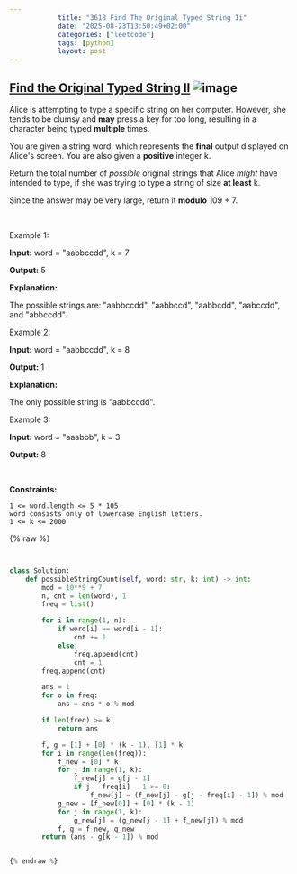```yaml
---
            title: "3618 Find The Original Typed String Ii"
            date: "2025-08-23T13:50:49+02:00"
            categories: ["leetcode"]
            tags: [python]
            layout: post
---
```

            
## [Find the Original Typed String II](https://leetcode.com/problems/find-the-original-typed-string-ii) ![image](https://img.shields.io/badge/Difficulty-Hard-red)

Alice is attempting to type a specific string on her computer. However, she tends to be clumsy and **may** press a key for too long, resulting in a character being typed **multiple** times.

You are given a string word, which represents the **final** output displayed on Alice's screen. You are also given a **positive** integer k.

Return the total number of *possible* original strings that Alice *might* have intended to type, if she was trying to type a string of size **at least** k.

Since the answer may be very large, return it **modulo** 109 + 7.

 

Example 1:

**Input:** word = "aabbccdd", k = 7

**Output:** 5

**Explanation:**

The possible strings are: "aabbccdd", "aabbccd", "aabbcdd", "aabccdd", and "abbccdd".

Example 2:

**Input:** word = "aabbccdd", k = 8

**Output:** 1

**Explanation:**

The only possible string is "aabbccdd".

Example 3:

**Input:** word = "aaabbb", k = 3

**Output:** 8

 

**Constraints:**

	1 <= word.length <= 5 * 105
	word consists only of lowercase English letters.
	1 <= k <= 2000

{% raw %}


```python


class Solution:
    def possibleStringCount(self, word: str, k: int) -> int:
        mod = 10**9 + 7
        n, cnt = len(word), 1
        freq = list()

        for i in range(1, n):
            if word[i] == word[i - 1]:
                cnt += 1
            else:
                freq.append(cnt)
                cnt = 1
        freq.append(cnt)

        ans = 1
        for o in freq:
            ans = ans * o % mod

        if len(freq) >= k:
            return ans

        f, g = [1] + [0] * (k - 1), [1] * k
        for i in range(len(freq)):
            f_new = [0] * k
            for j in range(1, k):
                f_new[j] = g[j - 1]
                if j - freq[i] - 1 >= 0:
                    f_new[j] = (f_new[j] - g[j - freq[i] - 1]) % mod
            g_new = [f_new[0]] + [0] * (k - 1)
            for j in range(1, k):
                g_new[j] = (g_new[j - 1] + f_new[j]) % mod
            f, g = f_new, g_new
        return (ans - g[k - 1]) % mod


{% endraw %}
```
